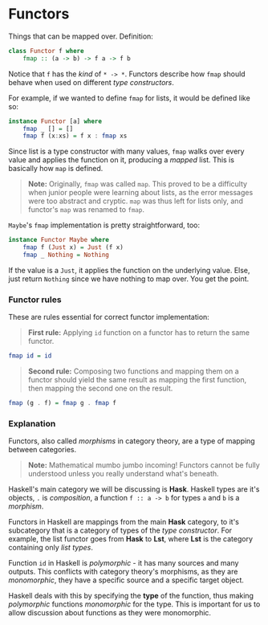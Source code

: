 # Functors

Things that can be mapped over. Definition:

```Haskell
class Functor f where
    fmap :: (a -> b) -> f a -> f b
```

Notice that `f` has the *kind* of `* -> *`. Functors describe how `fmap` should behave when used on different *type constructors*.

For example, if we wanted to define `fmap` for lists, it would be defined like so:

```Haskell
instance Functor [a] where
    fmap _ [] = []
    fmap f (x:xs) = f x : fmap xs
```

Since list is a type constructor with many values, `fmap` walks over every value and applies the function on it, producing a *mapped* list. This is basically how `map` is defined.

> **Note:** Originally, `fmap` was called `map`. This proved to be a difficulty when junior people were learning about lists, as the error messages were too abstract and cryptic. `map` was thus left for lists only, and functor's `map` was renamed to `fmap`.

`Maybe`'s `fmap` implementation is pretty straightforward, too:

```Haskell
instance Functor Maybe where
    fmap f (Just x) = Just (f x)
    fmap _ Nothing = Nothing
```

If the value is a `Just`, it applies the function on the underlying value. Else, just return `Nothing` since we have nothing to map over. You get the point.

### Functor rules

These are rules essential for correct functor implementation:

> **First rule:** Applying `id` function on a functor has to return the same functor.

```Haskell
fmap id = id
```

> **Second rule:** Composing two functions and mapping them on a functor should yield the same result as mapping the first function, then mapping the second one on the result.

```Haskell
fmap (g . f) = fmap g . fmap f
```

### Explanation

Functors, also called *morphisms* in category theory, are a type of mapping between categories.

> **Note:** Mathematical mumbo jumbo incoming! Functors cannot be fully understood unless you really understand what's beneath.

Haskell's main category we will be discussing is **Hask**. Haskell types are it's objects, `.` is *composition*, a function `f :: a -> b` for types `a` and `b` is a *morphism*.

Functors in Haskell are mappings from the main **Hask** category, to it's subcategory that is a category of types of the *type constructor*. For example, the list functor goes from **Hask** to **Lst**, where **Lst** is the category containing only *list types*.

Function `id` in Haskell is *polymorphic* - it has many sources and many outputs. This conflicts with category theory's morphisms, as they are *monomorphic*, they have a specific source and a specific target object.

Haskell deals with this by specifying the **type** of the function, thus making *polymorphic* functions *monomorphic* for the type. This is important for us to allow discussion about functions as they were monomorphic.
